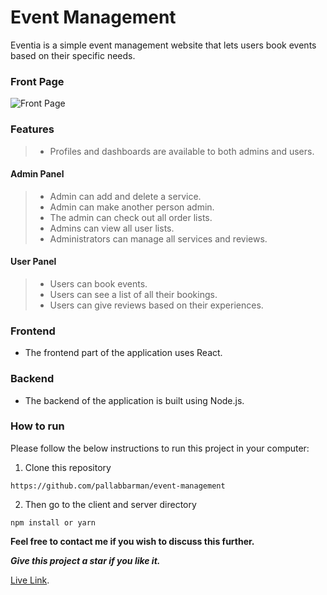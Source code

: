 # Event Management

Eventia is a simple event management website that lets users book events based on their specific needs.

### Front Page

<img src="../client/src/images/main-page.png" alt="Front Page" />

### Features

> -   Profiles and dashboards are available to both admins and users.

#### Admin Panel

> -   Admin can add and delete a service.
> -   Admin can make another person admin.
> -   The admin can check out all order lists.
> -   Admins can view all user lists.
> -   Administrators can manage all services and reviews.

#### User Panel

> -   Users can book events.
> -   Users can see a list of all their bookings.
> -   Users can give reviews based on their experiences.

### Frontend

-   The frontend part of the application uses React.

### Backend

-   The backend of the application is built using Node.js.

### How to run

Please follow the below instructions to run this project in your computer:

1. Clone this repository

```
https://github.com/pallabbarman/event-management
```

2. Then go to the client and server directory

```
npm install or yarn
```

**Feel free to contact me if you wish to discuss this further.**

_**Give this project a star if you like it.**_

[Live Link](https://eventia-web.web.app/).
